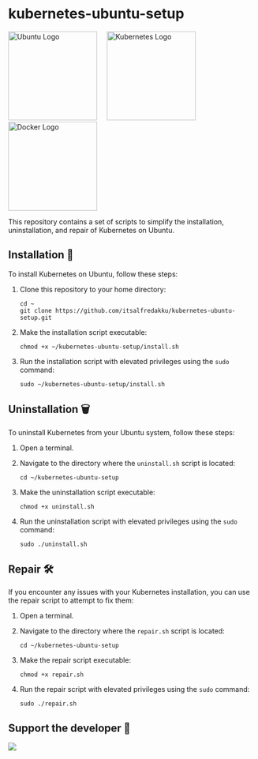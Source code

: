 # kubernetes-ubuntu-setup 

<p align="left">
  <img src="https://upload.wikimedia.org/wikipedia/commons/7/76/Ubuntu-logo-2022.svg" alt="Ubuntu Logo" width="180" />
  &nbsp;&nbsp;&nbsp;
  <img src="https://upload.wikimedia.org/wikipedia/commons/6/67/Kubernetes_logo.svg" alt="Kubernetes Logo" width="180" />
  &nbsp;&nbsp;&nbsp;
  <img src="https://www.docker.com/wp-content/uploads/2022/03/horizontal-logo-monochromatic-white.png" alt="Docker Logo" width="180" />
</p>

This repository contains a set of scripts to simplify the installation, uninstallation, and repair of Kubernetes on Ubuntu.


## Installation 🚀

To install Kubernetes on Ubuntu, follow these steps:

1. Clone this repository to your home directory:
   ```
   cd ~
   git clone https://github.com/itsalfredakku/kubernetes-ubuntu-setup.git
   ```
2. Make the installation script executable:
   ```
   chmod +x ~/kubernetes-ubuntu-setup/install.sh
   ```
3. Run the installation script with elevated privileges using the `sudo` command:
   ```
   sudo ~/kubernetes-ubuntu-setup/install.sh
   ```


## Uninstallation 🗑️

To uninstall Kubernetes from your Ubuntu system, follow these steps:

1. Open a terminal.

2. Navigate to the directory where the `uninstall.sh` script is located:
   ```
   cd ~/kubernetes-ubuntu-setup
   ```
3. Make the uninstallation script executable:
   ```
   chmod +x uninstall.sh
   ```
4. Run the uninstallation script with elevated privileges using the `sudo` command:
   ```
   sudo ./uninstall.sh
   ```

## Repair 🛠️

If you encounter any issues with your Kubernetes installation, you can use the repair script to attempt to fix them:

1. Open a terminal.

2. Navigate to the directory where the `repair.sh` script is located:
   ```
   cd ~/kubernetes-ubuntu-setup
   ```
3. Make the repair script executable:
   ```
   chmod +x repair.sh
   ```
4. Run the repair script with elevated privileges using the `sudo` command:
   ```
   sudo ./repair.sh
   ```
## Support the developer 🐙

<a href="https://www.buymeacoffee.com/aksbju"><img src="https://img.buymeacoffee.com/button-api/?text=Buy me a beer&emoji=🍺&slug=aksbju&button_colour=FFDD00&font_colour=000000&font_family=Bree&outline_colour=000000&coffee_colour=ffffff" /></a>
